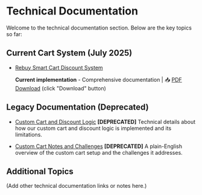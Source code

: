 # Technical Documentation

Welcome to the technical documentation section. Below are the key topics so far:

## Current Cart System (July 2025)

- [Rebuy Smart Cart Discount System](rebuy-smart-cart-discount-system.md)  

  **Current implementation** - Comprehensive documentation | 📥 [PDF Download](https://github.com/bears-with-benefits/bwb-docs/blob/main/assets/rebuy-smartcart-discount-system.pdf) (click "Download" button)

## Legacy Documentation (Deprecated)

- [Custom Cart and Discount Logic](custom-cart-and-discount-logic.md) **[DEPRECATED]**
  Technical details about how our custom cart and discount logic is implemented and its limitations.

- [Custom Cart Notes and Challenges](custom-cart-notes-and-challenges.md) **[DEPRECATED]**
  A plain-English overview of the custom cart setup and the challenges it addresses.

## Additional Topics

(Add other technical documentation links or notes here.)


